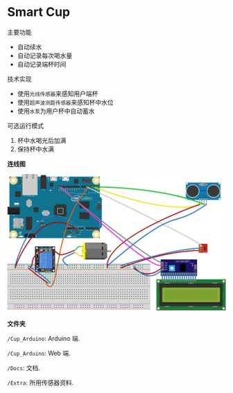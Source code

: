 # Smart Cup

主要功能

- 自动续水
- 自动记录每次喝水量
- 自动记录端杯时间

技术实现

- 使用`光线传感器`来感知用户端杯
- 使用`超声波测距传感器`来感知杯中水位
- 使用`水泵`为用户杯中自动蓄水

可选运行模式

1. 杯中水喝光后加满
2. 保持杯中水满

**连线图**

![Cup_bb](Docs/Cup_bb.png "Cup_bb")

**文件夹**

`/Cup_Arduino`: Arduino 端.

`/Cup_Arduino`: Web 端.

`/Docs`: 文档.

`/Extra`: 所用传感器资料.